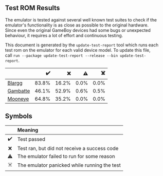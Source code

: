 
## Test ROM Results

The emulator is tested against several well known test suites to check if the emulator's
functionality is as close as possible to the original hardware. Since even the original
GameBoy devices had some bugs or unexpected behaviour, it requires a lot of effort and
continuous testing.

This document is generated by the `update-test-report` tool which runs each test rom on the
emulator for each valid device model.
To update this file, call `run --package update-test-report --release --bin update-test-report`.


|                                                    |   ✔️   |   ❌   |   ⚠️   |   ☠️   |
|----------------------------------------------------|-------:|-------:|-------:|-------:|
| [Blargg](test_report_blargg.md)                    |  83.8% |  16.2% |   0.0% |   0.0% |
| [Gambatte](test_report_gambatte.md)                |  46.1% |  52.9% |   0.6% |   0.5% |
| [Mooneye](test_report_mooneye.md)                  |  64.8% |  35.2% |   0.0% |   0.0% |

## Symbols

|    | Meaning                                      |
|:--:|:---------------------------------------------|
| ✔️ | Test passed                                  |
| ❌  | Test ran, but did not receive a success code |
| ⚠️ | The emulator failed to run for some reason   |
| ☠️ | The emulator panicked while running the test |
